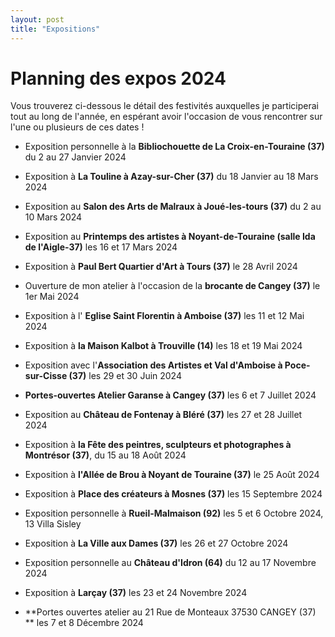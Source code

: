 ```yaml
---
layout: post
title: "Expositions"
---
```

# Planning des expos 2024

 Vous trouverez ci-dessous le détail des festivités auxquelles je participerai tout au long de l'année, en espérant avoir l'occasion de vous rencontrer sur l'une ou plusieurs de ces dates !



- Exposition personnelle à la **Bibliochouette de La Croix-en-Touraine (37)**  du 2 au 27 Janvier 2024

  

- Exposition à **La Touline à Azay-sur-Cher (37)** du 18 Janvier au 18 Mars 2024

  

- Exposition au **Salon des Arts de Malraux à Joué-les-tours (37)** du 2 au 10 Mars 2024

- Exposition au **Printemps des artistes à Noyant-de-Touraine (salle Ida de l'Aigle-37)** les 16 et 17 Mars 2024

  

- Exposition à **Paul Bert Quartier d'Art à Tours (37)**  le 28 Avril 2024

  

- Ouverture de mon atelier à l'occasion de la **brocante de Cangey (37)** le 1er Mai 2024

- Exposition à l' **Eglise Saint Florentin à Amboise (37)**  les 11 et 12 Mai 2024

- Exposition à **la Maison Kalbot à Trouville (14)** les 18 et 19 Mai 2024

  

- Exposition avec l'**Association des Artistes et Val d'Amboise à Poce-sur-Cisse (37)** les 29 et 30 Juin 2024

  

- **Portes-ouvertes Atelier Garanse à Cangey (37)** les 6 et 7 Juillet 2024

  

- Exposition au **Château de Fontenay à Bléré (37)**  les 27 et 28 Juillet 2024

  

- Exposition à **la Fête des peintres, sculpteurs et photographes à Montrésor (37)**,  du 15 au 18 Août 2024

- Exposition à **l'Allée de Brou à Noyant de Touraine (37)** le 25 Août 2024

  

- Exposition à **Place des créateurs à Mosnes (37)**  les 15 Septembre 2024

  

- Exposition personnelle à **Rueil-Malmaison (92)** les 5 et 6 Octobre 2024, 13 Villa Sisley

  

- Exposition à **La Ville aux Dames (37)** les 26 et 27 Octobre 2024

  

- Exposition personnelle au **Château d'Idron (64)** du 12 au 17 Novembre 2024

- Exposition à **Larçay (37)** les 23 et 24 Novembre 2024

  

- **Portes ouvertes atelier au 21 Rue de Monteaux 37530 CANGEY (37) **  les 7 et 8 Décembre 2024

  

  